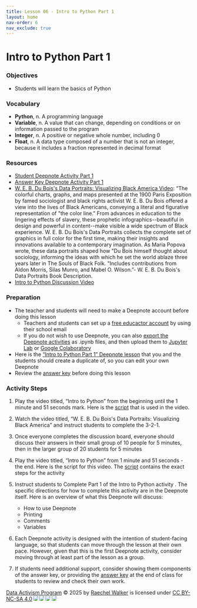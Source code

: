 ```yaml
---
title: Lesson 06 - Intro to Python Part 1 
layout: home
nav-order: 6
nav_exclude: true
---
```



# Intro to Python Part 1

### Objectives
- Students will learn the basics of Python

### Vocabulary
- **Python**, n. A programming language
- **Variable**, n. A value that can change, depending on conditions or on information passed to the program
- **Integer**, n. A positive or negative whole number, including 0
- **Float**, n. A data type composed of a number that is not an integer, because it includes a fraction represented in decimal format

### Resources
- <a href = "https://deepnote.com/workspace/data-activism-2024-72fc3bef-ee31-4913-b181-743e47f73b00/project/Intro-to-Python-Part-1-1fb9dab1-545c-4f47-81e8-5243758bf941/notebook/notebook-9309f2a28b0b4f6992893a65a0a5fd3f">Student Deepnote Activity Part 1</a>
- <a href = "https://deepnote.com/workspace/data-activism-2024-72fc3bef-ee31-4913-b181-743e47f73b00/project/Intro-to-Python-Part-1-ANSWER-KEY-f9721237-7a90-4d21-8462-f33682498dc7/notebook/notebook-0c9836ff0da14d6799179b94b283efcf">Answer Key Deepnote Activity Part 1</a>
- <a href = "https://www.youtube.com/watch?v=gr9l7GX9Qsk">W. E. B. Du Bois's Data Portraits: Visualizing Black America Video</a>: “The colorful charts, graphs, and maps presented at the 1900 Paris Exposition by famed sociologist and black rights activist W. E. B. Du Bois offered a view into the lives of Black Americans, conveying a literal and figurative representation of "the color line." From advances in education to the lingering effects of slavery, these prophetic infographics--beautiful in design and powerful in content--make visible a wide spectrum of Black experience. W. E. B. Du Bois's Data Portraits collects the complete set of graphics in full color for the first time, making their insights and innovations available to a contemporary imagination. As Maria Popova wrote, these data portraits shaped how "Du Bois himself thought about sociology, informing the ideas with which he set the world ablaze three years later in The Souls of Black Folk. "Includes contributions from Aldon Morris, Silas Munro, and Mabel O. Wilson.”- W. E. B. Du Bois's Data Portraits Book Description.
- <a href = "https://drive.google.com/file/d/1C7h1HGUn4VyRG8zfdZVauuiDGbLFXe1E/view?usp=drive_link">Intro to Python Discussion Video</a>

### Preparation
- The teacher and students will need to make a Deepnote account before doing this lesson
    - Teachers and students can set up a <a href = "https://deepnote.com/education">free educactor account</a> by using their school email
    - If you do not wish to use Deepnote, you can also <a href = "https://deepnote.com/docs/export-notebook">export the Deepnote activities</a> as .ipynb files, and then upload them to <a href = "https://jupyter.org/try-jupyter/lab/">Jupyter Lab</a> or <a href = "https://colab.research.google.com/">Google Colaboratory</a>
- Here is the <a href = "https://deepnote.com/workspace/data-activism-2024-72fc3bef-ee31-4913-b181-743e47f73b00/project/Intro-to-Python-Part-1-1fb9dab1-545c-4f47-81e8-5243758bf941/notebook/notebook-9309f2a28b0b4f6992893a65a0a5fd3f">“Intro to Python Part 1” Deepnote lesson</a> that you and the students should create a duplicate of, so you can edit your own Deepnote
- Review the <a href = "https://deepnote.com/workspace/data-activism-2024-72fc3bef-ee31-4913-b181-743e47f73b00/project/Raechels-Intro-to-Python-Part-1-ANSWER-KEY-4020d561-5f80-40ef-9e96-79aa95405546/notebook/notebook-a78618e6eb0b4baba625f1615c4315c3">answer key</a> before doing this lesson


### Activity Steps
1. Play the video titled, “Intro to Python” from the beginning until the 1 minute and 51 seconds mark. Here is the <a href = "https://docs.google.com/document/d/1ohdebj88q-Fb6-nXj_MS7EGefYKGrRAhXZRL4Oac_HE/edit?tab=t.0">script</a> that is used in the video.
2. Watch the video titled, “W. E. B. Du Bois's Data Portraits: Visualizing Black America” and instruct students to complete the 3-2-1.
3. Once everyone completes the discussion board, everyone should discuss their answers in their small group of 10 people for 5 minutes, then in the larger group of 20 students for 5 minutes
4. Play the video titled,  “Intro to Python” from 1 minute and 51 seconds - the end. Here is the script for this video. The <a href = "https://docs.google.com/document/d/1XpdDsCkT8r2AvCCzgcM_ZLCzrfCEgnfsgUhnj6Y9zQg/edit?tab=t.0">script</a> contains the exact steps for the activity
5. Instruct students to Complete Part 1 of the Intro to Python activity . The specific directions for how to complete this activity are in the Deepnote itself. Here is an overview of what this Deepnote will discuss: 
    - How to use Deepnote
    - Printing
    - Comments
    - Variables 

6. Each Deepnote activity is designed with the intention of student-facing language, so that students can move through the lesson at their own pace. However, given that this is the first Deepnote activity, consider moving through at least part of the lesson as a group. 
7. If students need additional support, consider showing them components of the answer key, or providing the <a href = "https://deepnote.com/workspace/data-activism-2024-72fc3bef-ee31-4913-b181-743e47f73b00/project/Intro-to-Python-Part-1-ANSWER-KEY-f9721237-7a90-4d21-8462-f33682498dc7/notebook/notebook-0c9836ff0da14d6799179b94b283efcf">answer key</a> at the end of class for students to review and check their own work.






<a href="https://creativecommons.org">Data Activism Program</a> © 2025 by <a href="https://creativecommons.org">Raechel Walker</a> is licensed under <a href="https://creativecommons.org/licenses/by-nc-sa/4.0/">CC BY-NC-SA 4.0</a><img src="https://mirrors.creativecommons.org/presskit/icons/cc.svg" style="max-width: 1em;max-height:1em;margin-left: .2em;"><img src="https://mirrors.creativecommons.org/presskit/icons/by.svg" style="max-width: 1em;max-height:1em;margin-left: .2em;"><img src="https://mirrors.creativecommons.org/presskit/icons/nc.svg" style="max-width: 1em;max-height:1em;margin-left: .2em;"><img src="https://mirrors.creativecommons.org/presskit/icons/sa.svg" style="max-width: 1em;max-height:1em;margin-left: .2em;">